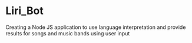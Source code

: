 # Liri_Bot
Creating a Node JS application to use language interpretation and provide results for songs and music bands using user input
